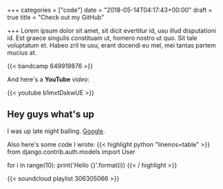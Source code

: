 +++
categories = ["code"]
date = "2018-05-14T04:17:43+00:00"
draft = true
title = "Check out my GitHub"

+++
Lorem ipsum dolor sit amet, sit dicit evertitur id, usu illud disputationi id. Est graece singulis constituam ut, homero nostro ut quo. Sit tale voluptatum et. Habeo zril te usu, erant docendi eu mel, mei tantas partem mucius at.

{{< bandcamp 649919876 >}}

<!--more-->

And here's a **YouTube** _video_:

{{< youtube b1mxtDskwUE >}}

## Hey guys what's up

I was up late night balling. [Google](https://www.google.com).

Also here's some code I wrote:
{{< highlight python "linenos=table" >}}
from django.contrib.auth.models import User

for i in range(10):
print('Hello {}'.format(i))
{{< / highlight >}}

{{< soundcloud playlist 306305066 >}}
